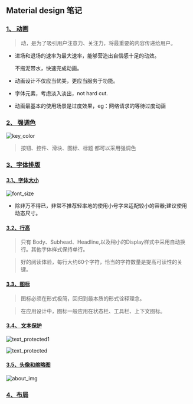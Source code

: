 ## Material design 笔记 

### [1、 动画](#1)

> 动，是为了吸引用户注意力、关注力，将最重要的内容传递给用户。

- 进场和退场的速率为最大速率，能够营造出自信感十足的动效。

  不拖泥带水，快速完成动画。

- 动画设计不仅应当优美，更应当服务于功能。

- 字体元素，考虑淡入淡出，not hard cut.

- 动画最基本的使用场景是过度效果，eg：网络请求的等待过度动画

### [2、 强调色](#2)

![key_color](http://ww1.sinaimg.cn/large/87b63331jw1fanqgtk2xaj20rw0ijwgv.jpg)

> 按钮、控件、滑块、图标、标题 都可以采用强调色

### [3、字体排版](#3)

#### [3.1、字体大小](#3.1)

![font_size](http://ww1.sinaimg.cn/large/87b63331jw1fanqe32z8ej20s90wnn0r.jpg)

- 除非万不得已，非常不推荐轻率地的使用小号字来适配较小的容器;建议使用动态尺寸。

#### [3.2、行高](#3.2)

> 只有 Body、Subhead、Headline,以及稍小的Display样式中采用自动换行。其他字体样式保持单行。

> 好的阅读体验，每行大约60个字符，恰当的字符数量是提高可读性的关键。

#### [3.3、图标](#3.3)

> 图标必须在形式极简，回归到最本质的形式诠释理念。

> 在应用设计中，图标一般应用在状态栏、工具栏、上下文图标。

#### [3.4、 文本保护](#3.4)

![text_protected1](http://ww2.sinaimg.cn/large/87b63331jw1fanqenrtodj20ow0min19.jpg)

![text_protected](http://ww3.sinaimg.cn/large/87b63331jw1fanqficekej20sh0mqq86.jpg)

#### [3.5、头像和缩略图](#3.5)

![about_img](http://ww4.sinaimg.cn/large/87b63331jw1fanqg4nmdnj20qi06vq4g.jpg)

### [4、布局](#4)

